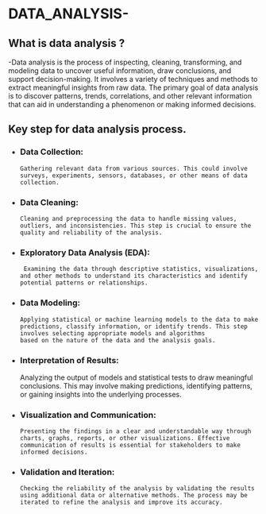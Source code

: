 # DATA_ANALYSIS-
## What is data analysis ?
-Data analysis is the process of inspecting, cleaning, transforming, and modeling data to uncover useful information, draw conclusions, and support decision-making. It involves a variety of techniques and methods to extract meaningful insights from raw data. The primary goal of data analysis is to discover patterns, trends, correlations, and other relevant information that can aid in understanding a phenomenon or making informed decisions.
## Key step for data analysis process.
* ### Data Collection:
      Gathering relevant data from various sources. This could involve surveys, experiments, sensors, databases, or other means of data collection.

* ### Data Cleaning:
      Cleaning and preprocessing the data to handle missing values, outliers, and inconsistencies. This step is crucial to ensure the quality and reliability of the analysis.

* ### Exploratory Data Analysis (EDA):
       Examining the data through descriptive statistics, visualizations, and other methods to understand its characteristics and identify potential patterns or relationships.

* ### Data Modeling:
      Applying statistical or machine learning models to the data to make predictions, classify information, or identify trends. This step involves selecting appropriate models and algorithms 
      based on the nature of the data and the analysis goals.

* ### Interpretation of Results:
     Analyzing the output of models and statistical tests to draw meaningful conclusions. This may involve making predictions, identifying patterns, or gaining insights into the underlying processes.

* ### Visualization and Communication:
      Presenting the findings in a clear and understandable way through charts, graphs, reports, or other visualizations. Effective communication of results is essential for stakeholders to make informed decisions.

* ### Validation and Iteration:
      Checking the reliability of the analysis by validating the results using additional data or alternative methods. The process may be iterated to refine the analysis and improve its accuracy.
